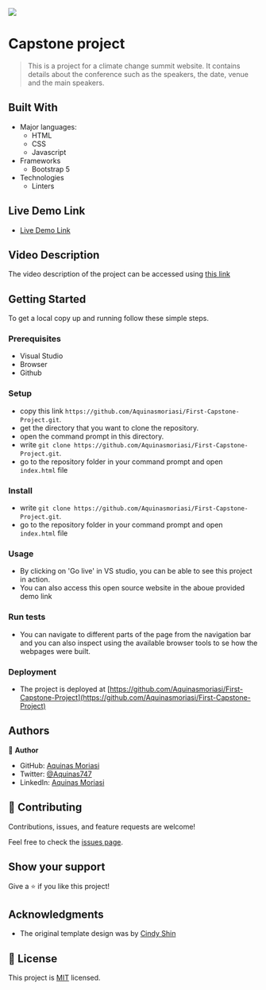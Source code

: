 ![](https://img.shields.io/badge/Microverse-blueviolet)

# Capstone project


> This is a project for a climate change summit website. It contains details about the conference such as the speakers, the date, venue and the main speakers.


## Built With

- Major languages:
  - HTML
  - CSS
  - Javascript
- Frameworks
  - Bootstrap 5
- Technologies
  - Linters

## Live Demo Link

- [Live Demo Link](https://aquinasmoriasi.github.io/First-Capstone-Project/)

## Video Description 
The video description of the  project can be accessed using [this link](https://drive.google.com/file/d/1IYAXnYJ6rdBYw5BQzioRgXQ8uvp8CC6T/view?usp=sharing)

## Getting Started

To get a local copy up and running follow these simple steps.

### Prerequisites
- Visual Studio
- Browser
- Github

### Setup
- copy this link `https://github.com/Aquinasmoriasi/First-Capstone-Project.git`.
- get the directory that you want to clone the repository.
- open the command prompt in this directory.
- write `git clone https://github.com/Aquinasmoriasi/First-Capstone-Project.git`.
- go to the repository folder in your command prompt and open `index.html` file
### Install
- write `git clone https://github.com/Aquinasmoriasi/First-Capstone-Project.git`.
- go to the repository folder in your command prompt and open `index.html` file
### Usage
- By clicking on 'Go live' in VS studio, you can be able to see this project in action.
- You can also access this open source website in the aboue provided demo link
### Run tests
- You can navigate to different parts of the page from the navigation bar and you can also inspect using the available browser tools to se how the webpages were built.
### Deployment
- The project is deployed at [https://github.com/Aquinasmoriasi/First-Capstone-Project](https://github.com/Aquinasmoriasi/First-Capstone-Project)

## Authors

👤 **Author**

- GitHub: [Aquinas Moriasi](https://github.com/Aquinasmoriasi)
- Twitter: [@Aquinas747](twitter.com/aquinas747)
- LinkedIn: [Aquinas Moriasi](https://linkedin.com/in/linkedinhandle)

## 🤝 Contributing

Contributions, issues, and feature requests are welcome!

Feel free to check the [issues page](https://github.com/Aquinasmoriasi/First-Capstone-Project).

## Show your support

Give a ⭐️ if you like this project!

## Acknowledgments
- The original template design was by [Cindy Shin](https://www.behance.net/adagio07)

## 📝 License

This project is [MIT](./LICENSE) licensed.

